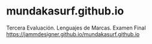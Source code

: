 # mundakasurf.github.io
Tercera Evaluación. Lenguajes de Marcas. Examen Final
https://jammdesigner.github.io/mundakasurf.github.io
